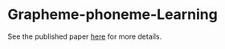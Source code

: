 # Grapheme-phoneme-Learning
See the published paper [here](https://www.sciencedirect.com/science/article/pii/S1053811920305449?via%3Dihub#ack0010) for more details.
